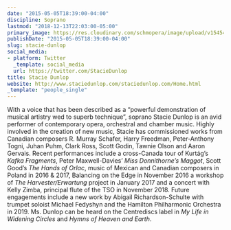 ```yaml
---
date: "2015-05-05T18:39:00-04:00"
discipline: Soprano
lastmod: "2018-12-13T22:03:00-05:00"
primary_image: https://res.cloudinary.com/schmopera/image/upload/v1545409169/media/webhook-uploads/1544637078245/_MG_7910-Edit.jpg.jpg
publishDate: "2015-05-05T18:39:00-04:00"
slug: stacie-dunlop
social_media:
- platform: Twitter
  _template: social_media
  url: https://twitter.com/StacieDunlop
title: Stacie Dunlop
website: http://www.staciedunlop.com/staciedunlop.com/Home.html
_template: "people_single"
---
```


With a voice that has been described as a “powerful demonstration of musical artistry wed to superb technique”, soprano Stacie Dunlop is an avid performer of contemporary opera, orchestral and chamber music. Highly involved in the creation of new music, Stacie has commissioned works from Canadian composers R. Murray Schafer, Harry Freedman, Peter-Anthony Togni, Juhan Puhm, Clark Ross, Scott Godin, Tawnie Olson and Aaron Gervais. Recent performances include a cross-Canada tour of Kurtág’s *Kafka Fragments*, Peter Maxwell-Davies’ *Miss Donnithorne’s Maggot*, Scott Good’s *The Hands of Orlac*, music of Mexican and Canadian composers in Poland in 2016 & 2017, Balancing on the Edge in November 2016 a workshop of *The Harvester/Erwartung* project in January 2017 and a concert with Kelly Zimba, principal flute of the TSO in November 2018. Future engagements include a new work by Abigail Richardson-Schulte with trumpet soloist Michael Fedyshyn and the Hamilton Philharmonic Orchestra in 2019. Ms. Dunlop can be heard on the Centrediscs label in *My Life in Widening Circles* and *Hymns of Heaven and Earth*.
